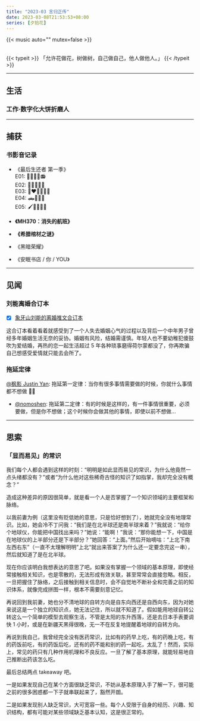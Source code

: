 ```yaml
---
title: "2023-03 言归正传"
date: 2023-03-08T21:53:53+08:00
series: [夕拾花]
---
```


{{< music auto="" mutex=false >}}

<br />
{{< typeit >}}
「允许花做花，树做树，自己做自己，他人做他人。」
{{< /typeit >}}

---

## 生活

### 工作·数字化大饼折磨人

---

## 捕获

### 书影音记录

- 《最后生还者 第一季》  
  E01: 🦠👧🏽😭📻  
  E02: 🏃👩🏼🔥😭  
  E03: 👨‍❤️‍👨🍓🍷😭  
  E04: 🛻🔫📖😊  
  E05: 🖌️👦🏿🧟😭

- **《MH370：消失的航班》**
- **《希腊棺材之谜》**
- 《黑暗荣耀》
- 《安眠书店 / 你 / YOU》

---

## 见闻

### 刘能离婚合订本

- [x] [象牙山刘能的离婚推文合订本](https://disksing.com/story/divorce/)

这合订本看着看着就感受到了一个人失去婚姻心气的过程以及背后一个中年男子曾经多年婚姻生活无奈的妥协。婚姻有风险，结婚需谨慎。年轻人也不要幼稚犯傻鼓吹为爱结婚，再热的恋一起生活超过 5 年各种琐事磨得荷尔蒙都没了，你再欺骗自己想感受爱情就只能去会所了。

### 拖延定律

[@枫影 Justin Yan](https://twitter.com/MapleShadow/status/1633709416624295936?s=20): 拖延第一定律：当你有很多事情需要做的时候，你就什么事情都不想做 🤷‍♂️

- [@nomoshen](https://twitter.com/andrew_rong/status/1633723971270250496?s=20): 拖延第二定律：有的时候是这样的，有一件事情很重要，必须要做，但是你不想做；这个时候你会做其他的事情，即使以前不想做…

---

## 思索

### 「显而易见」的常识

我们每个人都会遇到这样的时刻：“明明是如此显而易见的常识，为什么他竟然一点头绪都没有？”或者“为什么他对这些稀奇古怪的知识了如指掌，我却完全没有概念？”

造成这种差异的原因很简单，就是看一个人是否掌握了一个知识领域的主要框架和脉络。

以我前妻为例（这里没有贬低她的意思，只是恰好想到了），她就完全没有地理常识。比如，她会冷不丁问我：“我们是在北半球还是南半球来着？”我就说：“给你个地球仪，你能把中国找出来吗？”她说：“能啊！”我说：“那你能想一下，中国是在地球仪的上半部分还是下半部分？”她回答：“上面。”然后开始嘀咕：“上北下南左西右东”（一直不太理解明明”上北“就出来答案了为什么还一定要念完这一串），然后就知道了是在北半球。

现在你应该明白我想表达的意思了吧。如果没有掌握一个领域的基本原理，即使经常接触相关知识，也是零散的，无法形成有效关联，甚至常常会直接忽略。相反，一旦把握住了脉络，之后接触到相关信息时，会不自觉地不断补全和完善之前的知识体系，就像完成拼图一样，根本不需要刻意记忆。

再说回到我前妻，她也分不清地球的自转方向是自东向西还是自西向东，因为对她来说这是一个独立的知识点，她无法记住，所以就不知道了。假如能用地球自转公转这么一个简单的模型去观察生活，不管是太阳的东升西落，还是去日本手表要调快 1 小时，或是在新疆天黑得很晚，无一不在反复地提醒着地球的自转方向。

再说到我自己，我曾经完全没有医药常识，比如有的药早上吃，有的药晚上吃，有的药饭前吃，有的药饭后吃，还有的药不能和别的药一起吃，太乱了！然而，实际上，常见的药只有几种作用机理和不良反应。一旦了解了基本原理，就能轻易地自己推断出药该怎么吃。

最后总结两点 takeaway 吧。

一是如果发现自己在某个方面很缺乏常识，不妨从基本原理入手了解一下，很可能之前的很多困惑都一下子就串联起来了，豁然开朗。

二是如果发现别人缺乏常识，大可宽容一些。每个人受限于自身的经历、兴趣、知识结构，都有可能对某些领域缺乏基本认知，这是很正常的。
